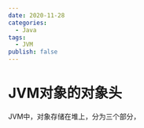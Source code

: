 ```yaml
---
date: 2020-11-28
categories:
  - Java
tags:
  - JVM
publish: false
---
```


# JVM对象的对象头

JVM中，对象存储在堆上，分为三个部分，
